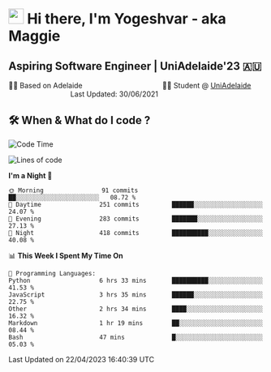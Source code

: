 <h1><img src="https://emojis.slackmojis.com/emojis/images/1531849430/4246/blob-sunglasses.gif?1531849430" width="30"/> Hi there, I'm Yogeshvar - aka Maggie</h1>

## Aspiring Software Engineer | UniAdelaide'23 🇦🇺  
🏂🏻  Based on Adelaide &nbsp;&nbsp;&nbsp;&nbsp;&nbsp;&nbsp;&nbsp;&nbsp;&nbsp;&nbsp;&nbsp;&nbsp;&nbsp;&nbsp;&nbsp;&nbsp;&nbsp;&nbsp;&nbsp;&nbsp;&nbsp;&nbsp;&nbsp;&nbsp;&nbsp;&nbsp;&nbsp;&nbsp;&nbsp;&nbsp;&nbsp;&nbsp;&nbsp;&nbsp;&nbsp;&nbsp;&nbsp;&nbsp;&nbsp;👨‍💻 Student @ [UniAdelaide](https://www.adelaide.edu.au)   &nbsp;&nbsp;&nbsp;&nbsp;&nbsp;&nbsp;&nbsp;&nbsp;&nbsp;&nbsp;&nbsp;&nbsp;&nbsp;&nbsp;&nbsp;&nbsp;&nbsp;&nbsp;&nbsp;&nbsp;&nbsp;&nbsp;&nbsp;&nbsp;&nbsp;&nbsp;&nbsp;&nbsp;&nbsp;&nbsp;&nbsp;Last Updated: 30/06/2021

## 🛠 When & What do I code ?  

<!--START_SECTION:waka-->
![Code Time](http://img.shields.io/badge/Code%20Time-2%2C096%20hrs%2046%20mins-blue)

![Lines of code](https://img.shields.io/badge/From%20Hello%20World%20I%27ve%20Written-3.5%20million%20lines%20of%20code-blue)

**I'm a Night 🦉** 

```text
🌞 Morning                91 commits          ██░░░░░░░░░░░░░░░░░░░░░░░   08.72 % 
🌆 Daytime                251 commits         ██████░░░░░░░░░░░░░░░░░░░   24.07 % 
🌃 Evening                283 commits         ███████░░░░░░░░░░░░░░░░░░   27.13 % 
🌙 Night                  418 commits         ██████████░░░░░░░░░░░░░░░   40.08 % 
```


📊 **This Week I Spent My Time On** 

```text
💬 Programming Languages: 
Python                   6 hrs 33 mins       ██████████░░░░░░░░░░░░░░░   41.53 % 
JavaScript               3 hrs 35 mins       ██████░░░░░░░░░░░░░░░░░░░   22.75 % 
Other                    2 hrs 34 mins       ████░░░░░░░░░░░░░░░░░░░░░   16.32 % 
Markdown                 1 hr 19 mins        ██░░░░░░░░░░░░░░░░░░░░░░░   08.44 % 
Bash                     47 mins             █░░░░░░░░░░░░░░░░░░░░░░░░   05.03 % 
```


 Last Updated on 22/04/2023 16:40:39 UTC
<!--END_SECTION:waka-->
